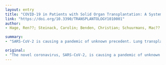```yaml
---
layout: entry
title: "COVID-19 in Patients with Solid Organ Transplantation: A Systematic Review"
link: "https://doi.org/10.3390/TRANSPLANTOLOGY1010001"
author:
- Hage, Ren??; Steinack, Carolin; Benden, Christian; Schuurmans, Mac?? M.

summary:
- "SARS-CoV-2 is causing a pandemic of unknown precedent. Lung transplant recipients and other solid organ transplant recipients are immunosuppressed. The current evidence suggests that a better outcome is associated with a worse outcome. There is a need for further research that would allow results to be adjusted for other factors potentially impacting COVID-19 severity and outcome of the disease. A systematic review of studies was conducted between 16 March and 8 April 2020."

original:
- "The novel coronavirus, SARS-CoV-2, is causing a pandemic of unknown precedent, with huge healthcare challenges and worldwide disruptions to economic and social life. Lung transplant recipients and other solid organ transplant (SOT) recipients are immunosuppressed, and therefore are generally considered at an increased risk for severe infections. Given the current gap in knowledge and evidence regarding the best management of these patients, we conducted a systematic review of studies on SARS-CoV-2 infections and Coronavirus Disease 2019 (COVID-19) in SOT recipients, to evaluate the association between immunosuppression in these patients, SARS-CoV-2 infection and COVID-19 outcomes. The focus was the severity of the disease, the need for mechanical ventilation and intensive care unit (ICU) admissions, and rate of death. The literature search was conducted repeatedly between 16 March and 8 April 2020. We searched original papers, observational studies, case reports, and meta-analyses published between 2019 and 2020 using two databases (PubMed, Google Scholar) with the search terms: [transplant OR immunosuppression] AND [COVID-19 OR SARS-CoV-2]. Further inclusion criteria were publications in English, French, German and Italian, and reference to humans. We also searched the reference lists of the studies encountered. From an initial search of PubMed and Google Scholar, 19 potential articles were retrieved, of which 14 were excluded after full-text screening (not being case reports or case series), leaving 5 studies for inclusion. No further studies were identified from the bibliographies of retrieved articles. Based on the limited research, no firm conclusions can be made concerning SOT recipients, but the current evidence suggests that immunosuppression is most likely associated with a better outcome of SARS-CoV-2 infection and COVID-19 because it prevents hyperinflammation (cytokine storm) in this particular population. There is a need for further research that would allow results to be adjusted for other factors potentially impacting COVID-19 severity and outcome."
---
```


